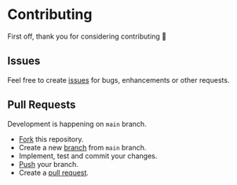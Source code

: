 # Contributing

First off, thank you for considering contributing :call_me_hand:

## Issues

Feel free to create [issues] for bugs, enhancements or other requests.

## Pull Requests

Development is happening on `main` branch.

- [Fork] this repository.
- Create a new [branch] from `main` branch.
- Implement, test and commit your changes.
- [Push] your branch.
- Create a [pull request].

[branch]: https://docs.github.com/en/github/collaborating-with-issues-and-pull-requests/creating-and-deleting-branches-within-your-repository#creating-a-branch
[issues]: https://docs.github.com/en/github/managing-your-work-on-github/creating-an-issue
[Fork]: https://docs.github.com/en/github/getting-started-with-github/fork-a-repo
[pull request]: https://docs.github.com/en/github/collaborating-with-issues-and-pull-requests/creating-a-pull-request
[Push]: https://docs.github.com/en/github/using-git/pushing-commits-to-a-remote-repository
